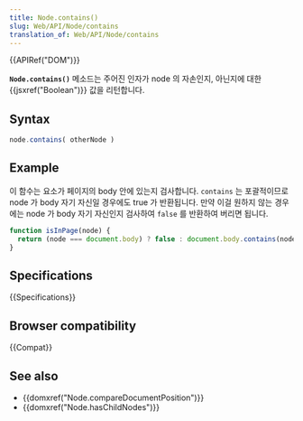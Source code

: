 ```yaml
---
title: Node.contains()
slug: Web/API/Node/contains
translation_of: Web/API/Node/contains
---
```


{{APIRef("DOM")}}

**`Node.contains()`** 메소드는 주어진 인자가 node 의 자손인지, 아닌지에 대한 {{jsxref("Boolean")}} 값을 리턴합니다.

## Syntax

```js
node.contains( otherNode )
```

## Example

이 함수는 요소가 페이지의 body 안에 있는지 검사합니다. `contains` 는 포괄적이므로 node 가 body 자기 자신일 경우에도 true 가 반환됩니다. 만약 이걸 원하지 않는 경우에는 node 가 body 자기 자신인지 검사하여 `false` 를 반환하여 버리면 됩니다.

```js
function isInPage(node) {
  return (node === document.body) ? false : document.body.contains(node);
}
```

## Specifications

{{Specifications}}

## Browser compatibility

{{Compat}}

## See also

- {{domxref("Node.compareDocumentPosition")}}
- {{domxref("Node.hasChildNodes")}}
